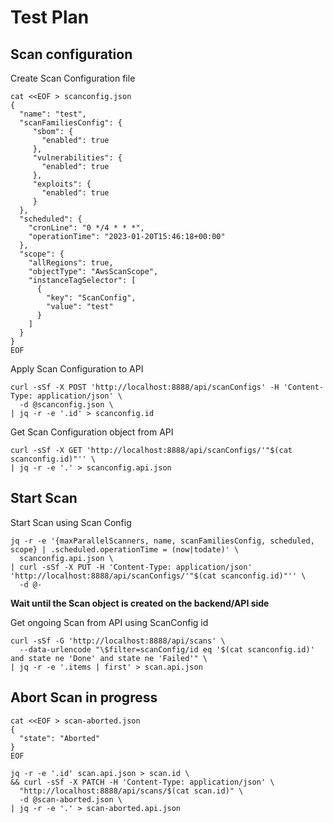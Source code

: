 # Test Plan

## Scan configuration

Create Scan Configuration file

```shell
cat <<EOF > scanconfig.json
{
  "name": "test",
  "scanFamiliesConfig": {
     "sbom": {
       "enabled": true
     },
     "vulnerabilities": {
       "enabled": true
     },
     "exploits": {
       "enabled": true
     }
  },
  "scheduled": {
    "cronLine": "0 */4 * * *",
    "operationTime": "2023-01-20T15:46:18+00:00"
  },
  "scope": {
    "allRegions": true,
    "objectType": "AwsScanScope",
    "instanceTagSelector": [
      {
        "key": "ScanConfig",
        "value": "test"
      }
    ]
  }
}
EOF
```

Apply Scan Configuration to API

```shell
curl -sSf -X POST 'http://localhost:8888/api/scanConfigs' -H 'Content-Type: application/json' \
  -d @scanconfig.json \
| jq -r -e '.id' > scanconfig.id
```

Get Scan Configuration object from API

```shell
curl -sSf -X GET 'http://localhost:8888/api/scanConfigs/'"$(cat scanconfig.id)"'' \
| jq -r -e '.' > scanconfig.api.json
```

## Start Scan

Start Scan using Scan Config

```shell
jq -r -e '{maxParallelScanners, name, scanFamiliesConfig, scheduled, scope} | .scheduled.operationTime = (now|todate)' \
  scanconfig.api.json \
| curl -sSf -X PUT -H 'Content-Type: application/json' 'http://localhost:8888/api/scanConfigs/'"$(cat scanconfig.id)"'' \
  -d @-
```

**Wait until the Scan object is created on the backend/API side**

Get ongoing Scan from API using ScanConfig id

```shell
curl -sSf -G 'http://localhost:8888/api/scans' \
  --data-urlencode "\$filter=scanConfig/id eq '$(cat scanconfig.id)' and state ne 'Done' and state ne 'Failed'" \
| jq -r -e '.items | first' > scan.api.json
```

## Abort Scan in progress

```shell
cat <<EOF > scan-aborted.json
{
  "state": "Aborted"
}
EOF
```

```shell
jq -r -e '.id' scan.api.json > scan.id \
&& curl -sSf -X PATCH -H 'Content-Type: application/json' \
  "http://localhost:8888/api/scans/$(cat scan.id)" \
  -d @scan-aborted.json \
| jq -r -e '.' > scan-aborted.api.json
```
